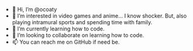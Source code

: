 - 👋 Hi, I’m @ocoaty
- 👀 I’m interested in video games and anime... I know shocker. But, also playing intramural sports and spending time with family.
- 🌱 I’m currently learning how to code.
- 💞️ I’m looking to collaborate on learning how to code.
- 📫 You can reach me on GitHub if need be.

<!---
ocoaty/ocoaty is a ✨ special ✨ repository because its `README.md` (this file) appears on your GitHub profile.
You can click the Preview link to take a look at your changes.
--->
